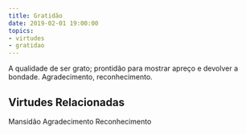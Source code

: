 ```yaml
---
title: Gratidão
date: 2019-02-01 19:00:00
topics: 
- virtudes
- gratidao
---
```


A qualidade de ser grato; prontidão para mostrar apreço e devolver a bondade.
Agradecimento, reconhecimento.

## Virtudes Relacionadas
Mansidão
Agradecimento
Reconhecimento

